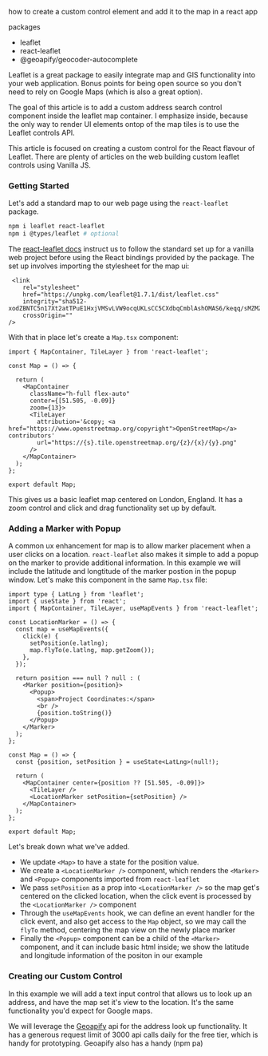 how to create a custom control element and add it to the map in a react app

packages
- leaflet
- react-leaflet
- @geoapify/geocoder-autocomplete

Leaflet is a great package to easily integrate map and GIS functionality into your web application. Bonus points for being open source so you don't need to rely on Google Maps (which is also a great option).

The goal of this article is to add a custom address search control component inside the leaflet map container. I emphasize inside, because the only way to render UI elements ontop of the map tiles is to use the Leaflet controls API.

This article is focused on creating a custom control for the React flavour of Leaflet. There are plenty of articles on the web building custom leaflet controls using Vanilla JS.

### Getting Started
Let's add a standard map to our web page using the `react-leaflet` package.

```bash
npm i leaflet react-leaflet
npm i @types/leaflet # optional
```

The [react-leaflet docs]() instruct us to follow the standard set up for a vanilla web project before using the React bindings provided by the package. The set up involves importing the stylesheet for the map ui:

```tsx
 <link
	rel="stylesheet"
    href="https://unpkg.com/leaflet@1.7.1/dist/leaflet.css"
    integrity="sha512-xodZBNTC5n17Xt2atTPuE1HxjVMSvLVW9ocqUKLsCC5CXdbqCmblAshOMAS6/keqq/sMZMZ19scR4PsZChSR7A=="
    crossOrigin=""
/>
```

With that in place let's create a `Map.tsx` component:

```tsx
import { MapContainer, TileLayer } from 'react-leaflet';

const Map = () => {

  return (
    <MapContainer
      className="h-full flex-auto"
      center={[51.505, -0.09]}
      zoom={13}>
      <TileLayer
        attribution='&copy; <a href="https://www.openstreetmap.org/copyright">OpenStreetMap</a> contributors'
        url="https://{s}.tile.openstreetmap.org/{z}/{x}/{y}.png"
      />
    </MapContainer>
  );
};

export default Map;
```

This gives us a basic leaflet map centered on London, England. It has a zoom control and click and drag functionality set up by default.

### Adding a Marker with Popup
A common ux enhancement for map is to allow marker placement when a user clicks on a location. `react-leaflet` also makes it simple to add a popup on the marker to provide additional information. In this example we will include the latitude and longtitude of the marker postion in the popup window. Let's make this component in the same `Map.tsx` file:

```tsx
import type { LatLng } from 'leaflet';
import { useState } from 'react';
import { MapContainer, TileLayer, useMapEvents } from 'react-leaflet';

const LocationMarker = () => {
  const map = useMapEvents({
    click(e) {
      setPosition(e.latlng);
      map.flyTo(e.latlng, map.getZoom());
    },
  });

  return position === null ? null : (
    <Marker position={position}>
      <Popup>
        <span>Project Coordinates:</span>
        <br />
        {position.toString()}
      </Popup>
    </Marker>
  );
};

const Map = () => {
  const {position, setPosition } = useState<LatLng>(null!);

  return (
    <MapContainer center={position ?? [51.505, -0.09]}>
      <TileLayer />
      <LocationMarker setPosition={setPosition} />
    </MapContainer>
  );
};

export default Map;
```

Let's break down what we've added.

- We update `<Map>` to have a state for the position value.
- We create a `<LocationMarker />` component, which renders the `<Marker>` and `<Popup>` components imported from `react-leaflet`
- We pass `setPosition` as a prop into `<LocationMarker />` so the map get's centered on the clicked location, when the click event is processed by the `<LocationMarker />` component
- Through the `useMapEvents` hook, we can define an event handler for the click event, and also get access to the `Map` object, so we may call the `flyTo` method, centering the map view on the newly place marker
- Finally the `<Popup>` component can be a child of the `<Marker>` component, and it can include basic html inside; we show the latitude and longitude information of the positon in our example

### Creating our Custom Control
In this example we will add a text input control that allows us to look up an address, and have the map set it's view to the location. It's the same functionality you'd expect for Google maps.

We will leverage the [Geoapify]() api for the address look up functionality. It has a generous request limit of 3000 api calls daily for the free tier, which is handy for prototyping. Geoapify also has a handy (npm pa)